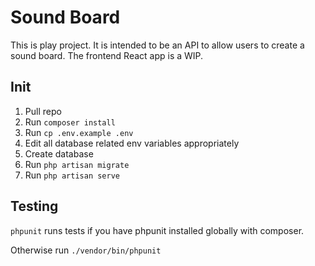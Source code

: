 # Sound Board

This is play project. It is intended to be an API to allow users to create a sound board. The frontend React app is a WIP.

## Init

1. Pull repo
2. Run `composer install`
3. Run `cp .env.example .env`
4. Edit all database related env variables appropriately
5. Create database
6. Run `php artisan migrate`
7. Run `php artisan serve`

## Testing

`phpunit` runs tests if you have phpunit installed globally with composer.

Otherwise run `./vendor/bin/phpunit`
